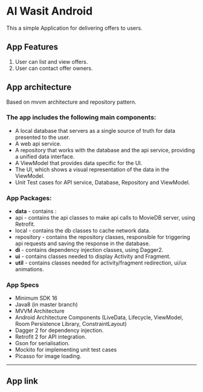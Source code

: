 # Al Wasit Android
This a simple Application for delivering offers to users.

## App Features
1. User can list and view offers.
2. User can contact offer owners.

## App architecture
Based on mvvm architecture and repository pattern.

### The app includes the following main components:

* A local database that servers as a single source of truth for data presented to the user.
* A web api service.
* A repository that works with the database and the api service, providing a unified data interface.
* A ViewModel that provides data specific for the UI.
* The UI, which shows a visual representation of the data in the ViewModel.
* Unit Test cases for API service, Database, Repository and ViewModel.

### App Packages:
* **data** - contains :
 * api - contains the api classes to make api calls to MovieDB server, using Retrofit.
 * local - contains the db classes to cache network data.
 * repository - contains the repository classes, responsible for triggering api requests and saving the response in the database.
* **di** - contains dependency injection classes, using Dagger2.
* **ui** - contains classes needed to display Activity and Fragment.
* **util** - contains classes needed for activity/fragment redirection, ui/ux animations.


### App Specs
* Minimum SDK 16
* Java8 (in master branch) 
* MVVM Architecture
* Android Architecture Components (LiveData, Lifecycle, ViewModel, Room Persistence Library, ConstraintLayout)
* Dagger 2 for dependency injection.
* Retrofit 2 for API integration.
* Gson for serialisation.
* Mockito for implementing unit test cases
* Picasso for image loading.
------
## App link
